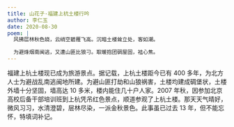```yaml
---
title: 山花子·福建上杭土楼行吟
author: 李仁玉
date: 2020-08-30
poem: |
  风拂层林秋色娆，云绡空碧雁飞高。沉暗土楼耸立处，客如潮。

  为避烽烟南闽逃，又遭山匪比狼刁。取暖抱团碉屋固，袪心焦。
---
```


福建上杭土楼现已成为旅游景点。据记载，上杭土楼距今已有 400 多年，为北方人士为避战乱南逃闽地所建。为避山匪打劫和山狼祸害，土楼均建成碉堡状，土楼外墙十分坚固，墙高达 10 多米，楼内能住几十户人家。2007 年秋，因参加北京高校后备干部培训班到上杭凭吊红色景点，顺道参观了上杭土楼。那天天气晴好，微风习习，水清澄碧，层林尽染，一派金秋景色。此事虽已过去 13 年，但不能忘怀，特填词补记。
